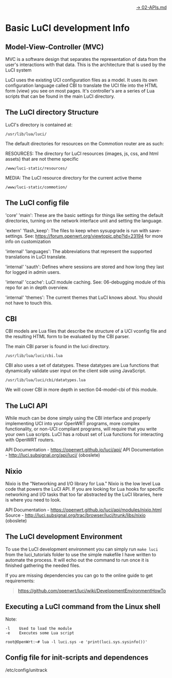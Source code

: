 <p align="right"><a href="02-APIs.md">&rarr; 02-APIs.md</a></p>

Basic LuCI development Info
===========================

Model-View-Controller (MVC)
---------------------
MVC is a software design that separates the representation of data from the user's interactions with that data. This is the architecture that is used by the LuCI system

LuCI uses the existing UCI configuration files as a model. It uses its own configuration language called CBI to translate the UCI file into the HTML form (view) you see on most pages. It's controller's are a series of Lua scripts that can be found in the main LuCI directory.

The LuCI directory Structure
---------------------

LuCI's directory is contained at:

    /usr/lib/lua/luci/

The default directories for resources on the Commotion router are as such:

RESOURCES: The directory for LuCI resources (images, js, css, and html assets) that are not theme specific

    /www/luci-static/resources/

MEDIA: The LuCI resource directory for the current active theme

    /www/luci-static/commotion/


The LuCI config file
--------------------

'core' 'main': These are the basic settings for things like setting the default directories, turning on the network interface unit and setting the language.

'extern' 'flash_keep': The  files to keep when sysupgrade is run with save-settings. See: https://forum.openwrt.org/viewtopic.php?id=23194 for more info on customization

'internal' 'languages': The abbreviations that represent the supported translations in LuCI translate.

'internal' 'sauth': Defines where sessions are stored and how long they last for logged in admin users.

'internal' 'ccache':  LuCI module caching. See: 06-debugging module of this repo for an in depth overview.

'internal' 'themes': The current themes that LuCI knows about. You should not have to touch this.

CBI
---

CBI models are Lua files that describe the structure of a UCI vconfig file and the resulting HTML form to be evaluated by the CBI parser.

The main CBI parser is found in the luci directory.

    /usr/lib/lua/luci/cbi.lua

CBI also uses a set of datatypes. These datatypes are Lua functions that dynamically validate user input on the client side using JavaScript.

    /usr/lib/lua/luci/cbi/datatypes.lua

We will cover CBI in more depth in section 04-model-cbi of this module.

The LuCI API
-------------

While much can be done simply using the CBI interface and properly implementing UCI into your OpenWRT programs, more complex functionality, or non-UCI compliant programs, will require that you write your own Lua scripts. LuCI has a robust set of Lua functions for interacting with OpenWRT routers.

API Documentation - https://openwrt.github.io/luci/api/ 
API Documentation - http://luci.subsignal.org/api/luci/ (oboslete)

Nixio
-----
Nixio is the "Networking and I/O library for Lua." Nixio is the low level Lua code that powers the LuCI API. If you are looking for Lua hooks for specific networking and I/O tasks that too far abstracted by the LuCI libraries, here is where you need to look.

API Documentation - https://openwrt.github.io/luci/api/modules/nixio.html
Source - http://luci.subsignal.org/trac/browser/luci/trunk/libs/nixio (oboslete)


The LuCI development Environment
-----------------------------

To use the LuCI development environment you can simply run `make luci` from the luci_tutorials folder to use the simple makefile I have written to automate the process. It will echo out the command to run once it is finished gathering the needed files.

If you are missing dependencies you can go to the online guide to get requirements:

>    https://github.com/openwrt/luci/wiki/DevelopmentEnvironmentHowTo


Executing a LuCI command from the Linux shell
--------------------------------------------

Note:

    -l    Used to load the module
    -e    Executes some Lua script

    root@OpenWrt:~# lua -l luci.sys -e 'print(luci.sys.sysinfo())'


Config file for init-scripts and dependences
--------------------------------------------
/etc/config/unitrack
